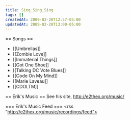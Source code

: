 ```yaml
---
title: Sing_Sing_Sing
tags: []
createdAt: 2009-02-20T12:57-05:00
updatedAt: 2009-02-20T13:00-05:00
---
```



== Songs ==
* [[Umbrellas]]
* [[Zombie Love]]
* [[Immaterial Things]]
* [[Got One Shoe]]
* [[Talking DC Vote Blues]]
* [[Code On My Mind]]
* [[Marie Laveau]]
* [[CDOLTM]]

== Erik's Music ==
See his site, http://e2thex.org/music/

=== Erik's Music Feed ===
<rss "http://e2thex.org/music/recordings/feed">

